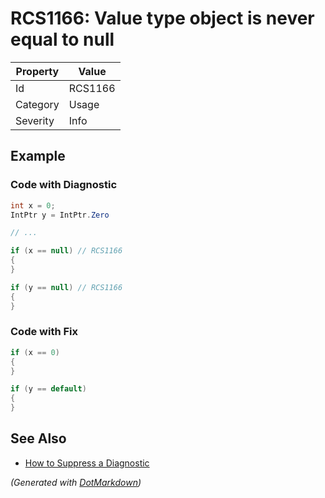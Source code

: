 # RCS1166: Value type object is never equal to null

| Property | Value   |
| -------- | ------- |
| Id       | RCS1166 |
| Category | Usage   |
| Severity | Info    |

## Example

### Code with Diagnostic

```csharp
int x = 0;
IntPtr y = IntPtr.Zero

// ...

if (x == null) // RCS1166
{
}

if (y == null) // RCS1166
{
}
```

### Code with Fix

```csharp
if (x == 0)
{
}

if (y == default)
{
}
```

## See Also

* [How to Suppress a Diagnostic](../HowToConfigureAnalyzers.md#how-to-suppress-a-diagnostic)


*\(Generated with [DotMarkdown](http://github.com/JosefPihrt/DotMarkdown)\)*